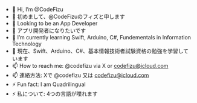 - 👋 Hi, I’m @CodeFizu
- 👋 初めまして、@CodeFizuのフィズと申します
- 👀 Looking to be an App Developer
- 👀 アプリ開発者になりたいです
- 🌱 I’m currently learning Swift, Arduino, C#, Fundementals in Information Technology
- 🌱 現在、Swift、Arduino、C#、基本情報技術者試験資格の勉強を学習しています
- 📫 How to reach me: @codefizu via X or codefizu@icloud.com
- 📫 連絡方法: Xで @codefizu 又は codefizu@icloud.com
- ⚡ Fun fact: I am Quadrilingual
- ⚡ 私について: 4つの言語が喋れます

<!---
CodeFizu/CodeFizu is a ✨ special ✨ repository because its `README.md` (this file) appears on your GitHub profile.
You can click the Preview link to take a look at your changes.
--->
